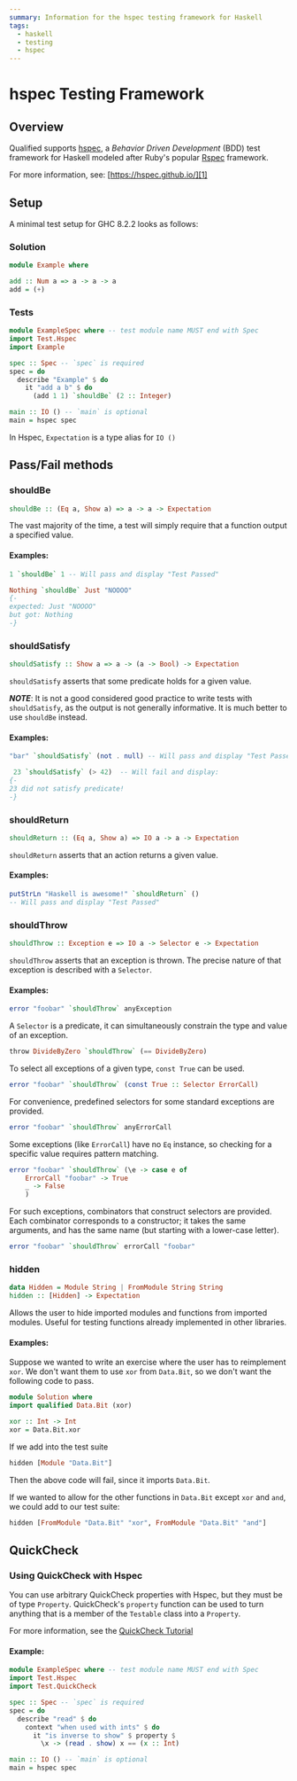 ```yaml
---
summary: Information for the hspec testing framework for Haskell
tags:
  - haskell
  - testing
  - hspec
---
```


# hspec Testing Framework

## Overview

Qualified supports [hspec][1], a *Behavior Driven Development* (BDD) test framework for Haskell modeled after Ruby's popular [Rspec][2] framework.

For more information, see: [https://hspec.github.io/][1]

[1]: https://hspec.github.io/
[2]: https://rspec.info/

## Setup

A minimal test setup for GHC 8.2.2 looks as follows:

### Solution

```haskell
module Example where

add :: Num a => a -> a -> a
add = (+)
```

### Tests

```haskell
module ExampleSpec where -- test module name MUST end with Spec
import Test.Hspec
import Example

spec :: Spec -- `spec` is required
spec = do
  describe "Example" $ do
    it "add a b" $ do
      (add 1 1) `shouldBe` (2 :: Integer)

main :: IO () -- `main` is optional
main = hspec spec
```

In Hspec, `Expectation` is a type alias for `IO ()`

## Pass/Fail methods

### shouldBe

```haskell
shouldBe :: (Eq a, Show a) => a -> a -> Expectation
```

The vast majority of the time, a test will simply require that a function output a specified value.

#### Examples:

```haskell
1 `shouldBe` 1 -- Will pass and display "Test Passed"
```

```haskell
Nothing `shouldBe` Just "NOOOO"
{-
expected: Just "NOOOO"
but got: Nothing
-}
```

### shouldSatisfy

```haskell
shouldSatisfy :: Show a => a -> (a -> Bool) -> Expectation
```

`shouldSatisfy` asserts that some predicate holds for a given value.

***NOTE***: It is not a good considered good practice to write tests with `shouldSatisfy`, as the output is not generally informative.  It is much better to use `shouldBe` instead.

#### Examples:

```haskell
"bar" `shouldSatisfy` (not . null) -- Will pass and display "Test Passed"
```

```haskell
 23 `shouldSatisfy` (> 42)  -- Will fail and display:
{-
23 did not satisfy predicate!
-}
```

### shouldReturn

```haskell
shouldReturn :: (Eq a, Show a) => IO a -> a -> Expectation
```

`shouldReturn` asserts that an action returns a given value.

#### Examples:

```haskell
putStrLn "Haskell is awesome!" `shouldReturn` ()
-- Will pass and display "Test Passed"
```

### shouldThrow

```haskell
shouldThrow :: Exception e => IO a -> Selector e -> Expectation
```

`shouldThrow` asserts that an exception is thrown. The precise nature of that exception is described with a `Selector`.

#### Examples:

```haskell
error "foobar" `shouldThrow` anyException
```

A `Selector` is a predicate, it can simultaneously constrain the type and value of an exception.

```haskell
throw DivideByZero `shouldThrow` (== DivideByZero)
```

To select all exceptions of a given type, `const True` can be used.

```haskell
error "foobar" `shouldThrow` (const True :: Selector ErrorCall)
```

For convenience, predefined selectors for some standard exceptions are provided.

```haskell
error "foobar" `shouldThrow` anyErrorCall
```

Some exceptions (like `ErrorCall`) have no `Eq` instance, so checking for a specific value requires pattern matching.

```haskell
error "foobar" `shouldThrow` (\e -> case e of
    ErrorCall "foobar" -> True
    _ -> False
    )
 ```

For such exceptions, combinators that construct selectors are provided. Each combinator corresponds to a constructor; it takes the same arguments, and has the same name (but starting with a lower-case letter).

```haskell
error "foobar" `shouldThrow` errorCall "foobar"
```

### hidden

```haskell
data Hidden = Module String | FromModule String String
hidden :: [Hidden] -> Expectation
```

Allows the user to hide imported modules and functions from imported modules.  Useful for testing functions already implemented in other libraries.

#### Examples:

Suppose we wanted to write an exercise where the user has to reimplement `xor`.  We don't want them to use `xor` from `Data.Bit`, so we don't want the following code to pass.

```haskell
module Solution where
import qualified Data.Bit (xor)

xor :: Int -> Int
xor = Data.Bit.xor
```

If we add into the test suite

```haskell
hidden [Module "Data.Bit"]
```

Then the above code will fail, since it imports `Data.Bit`.

If we wanted to allow for the other functions in `Data.Bit` except `xor` and `and`, we could add to our test suite:

```haskell
hidden [FromModule "Data.Bit" "xor", FromModule "Data.Bit" "and"]
```

## QuickCheck

### Using QuickCheck with Hspec

You can use arbitrary QuickCheck properties with Hspec, but they must be of type `Property`. QuickCheck's `property` function can be used to turn anything that is a member of the `Testable` class into a `Property`.

For more information, see the [QuickCheck Tutorial][QuickCheck]

[QuickCheck]: https://www.haskell.org/haskellwiki/Introduction_to_QuickCheck2

#### Example:

```haskell
module ExampleSpec where -- test module name MUST end with Spec
import Test.Hspec
import Test.QuickCheck

spec :: Spec -- `spec` is required
spec = do
  describe "read" $ do
    context "when used with ints" $ do
      it "is inverse to show" $ property $
        \x -> (read . show) x == (x :: Int)

main :: IO () -- `main` is optional
main = hspec spec
```
